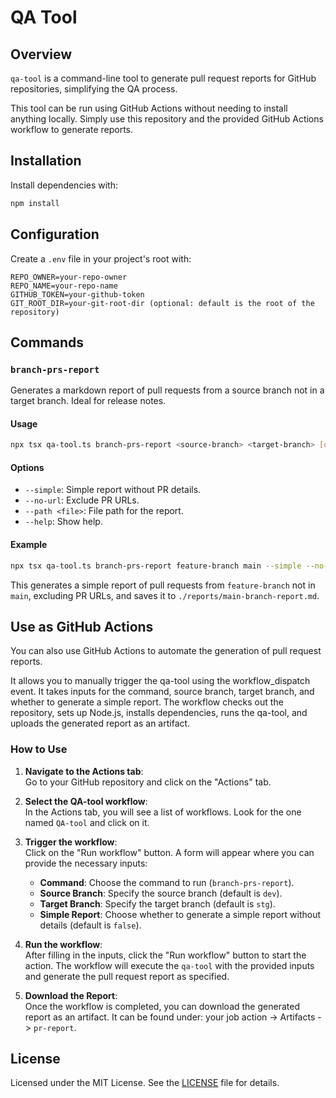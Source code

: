 # QA Tool

## Overview

`qa-tool` is a command-line tool to generate pull request reports for GitHub repositories, simplifying the QA process.

This tool can be run using GitHub Actions without needing to install anything locally. Simply use this repository and the provided GitHub Actions workflow to generate reports.

## Installation

Install dependencies with:

```sh
npm install
```

## Configuration

Create a `.env` file in your project's root with:

```env
REPO_OWNER=your-repo-owner
REPO_NAME=your-repo-name
GITHUB_TOKEN=your-github-token
GIT_ROOT_DIR=your-git-root-dir (optional: default is the root of the repository)
```

## Commands

### `branch-prs-report`

Generates a markdown report of pull requests from a source branch not in a target branch. Ideal for release notes.

#### Usage

```sh
npx tsx qa-tool.ts branch-prs-report <source-branch> <target-branch> [options]
```

#### Options

- `--simple`: Simple report without PR details.
- `--no-url`: Exclude PR URLs.
- `--path <file>`: File path for the report.
- `--help`: Show help.

#### Example

```sh
npx tsx qa-tool.ts branch-prs-report feature-branch main --simple --no-url --path ./reports/main-branch-report.md
```

This generates a simple report of pull requests from `feature-branch` not in `main`, excluding PR URLs, and saves it to `./reports/main-branch-report.md`.

## Use as GitHub Actions
You can also use GitHub Actions to automate the generation of pull request reports. 

It allows you to manually trigger the qa-tool using the workflow_dispatch event. It takes inputs for the command, source branch, target branch, and whether to generate a simple report. The workflow checks out the repository, sets up Node.js, installs dependencies, runs the qa-tool, and uploads the generated report as an artifact.

### How to Use

1. **Navigate to the Actions tab**:  
  Go to your GitHub repository and click on the "Actions" tab.

2. **Select the QA-tool workflow**:  
  In the Actions tab, you will see a list of workflows. Look for the one named `QA-tool` and click on it.

3. **Trigger the workflow**:  
  Click on the "Run workflow" button. A form will appear where you can provide the necessary inputs:
    - **Command**: Choose the command to run (`branch-prs-report`).
    - **Source Branch**: Specify the source branch (default is `dev`).
    - **Target Branch**: Specify the target branch (default is `stg`).
    - **Simple Report**: Choose whether to generate a simple report without details (default is `false`).

4. **Run the workflow**:  
  After filling in the inputs, click the "Run workflow" button to start the action. The workflow will execute the `qa-tool` with the provided inputs and generate the pull request report as specified.

5. **Download the Report**:  
  Once the workflow is completed, you can download the generated report as an artifact. It can be found under: your job action -> Artifacts -> `pr-report`.


## License

Licensed under the MIT License. See the [LICENSE](LICENSE-MIT) file for details.

